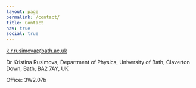```yaml
---
layout: page
permalink: /contact/
title: Contact
nav: true
social: true
---
```


<k.r.rusimova@bath.ac.uk>

Dr Kristina Rusimova,
Department of Physics,
University of Bath,
Claverton Down, Bath,
BA2 7AY, UK

Office: 3W2.07b
